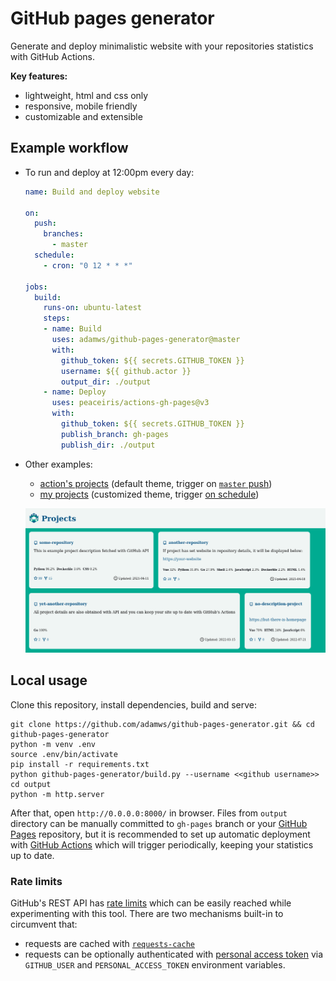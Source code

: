 # GitHub pages generator

Generate and deploy minimalistic website with your repositories statistics with GitHub Actions.

**Key features:**

- lightweight, html and css only
- responsive, mobile friendly
- customizable and extensible

## Example workflow

- To run and deploy at 12:00pm every day:

  ```yaml
  name: Build and deploy website

  on:
    push:
      branches:
        - master
    schedule:
      - cron: "0 12 * * *"

  jobs:
    build:
      runs-on: ubuntu-latest
      steps:
      - name: Build
        uses: adamws/github-pages-generator@master
        with:
          github_token: ${{ secrets.GITHUB_TOKEN }}
          username: ${{ github.actor }}
          output_dir: ./output
      - name: Deploy
        uses: peaceiris/actions-gh-pages@v3
        with:
          github_token: ${{ secrets.GITHUB_TOKEN }}
          publish_branch: gh-pages
          publish_dir: ./output
  ```

- Other examples:
  - [action's projects](https://adamws.github.io/github-pages-generator/example1) (default theme, trigger on [`master` push](https://github.com/adamws/github-pages-generator/blob/master/.github/workflows/main.yml))
  - [my projects](https://adamws.github.io/) (customized theme, trigger [on schedule](https://github.com/adamws/adamws.github.io/blob/master/.github/workflows/deploy-website.yml))

  ![assets/screenshot.png](assets/screenshot.png)

## Local usage

Clone this repository, install dependencies, build and serve:

```
git clone https://github.com/adamws/github-pages-generator.git && cd github-pages-generator
python -m venv .env
source .env/bin/activate
pip install -r requirements.txt
python github-pages-generator/build.py --username <<github username>>
cd output
python -m http.server
```

After that, open `http://0.0.0.0:8000/` in browser. Files from `output` directory can be
manually committed to `gh-pages` branch or your [GitHub Pages](https://docs.github.com/en/pages/getting-started-with-github-pages/about-github-pages) repository,
but it is recommended to set up automatic deployment with [GitHub Actions](https://github.com/features/actions) which will trigger
periodically, keeping your statistics up to date.

### Rate limits

GitHub's REST API has [rate limits](https://docs.github.com/en/rest/overview/resources-in-the-rest-api#rate-limiting)
which can be easily reached while experimenting with this tool. There are two mechanisms built-in
to circumvent that:

- requests are cached with [`requests-cache`](https://requests-cache.readthedocs.io/en/stable/index.html)
- requests can be optionally authenticated with [personal access token](https://docs.github.com/en/authentication/keeping-your-account-and-data-secure/creating-a-personal-access-token) via `GITHUB_USER` and `PERSONAL_ACCESS_TOKEN` environment variables.

